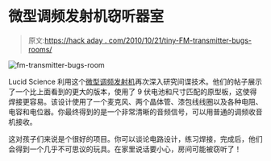 # 微型调频发射机窃听器室

> 原文:[https://hack aday . com/2010/10/21/tiny-FM-transmitter-bugs-rooms/](https://hackaday.com/2010/10/21/tiny-fm-transmitter-bugs-rooms/)

![](../Images/5ddff96b4f48a26fb7a315ced53687ba.png "fm-transmitter-bugs-room")

Lucid Science 利用这个[微型调频发射机](http://www.lucidscience.com/pro-basic%20spy%20transmitter-1.aspx)再次深入研究间谍技术。他们的帖子展示了一个比上面看到的更大的版本，使用了 9 伏电池和尺寸匹配的原型板，这使得焊接更容易。该设计使用了一个麦克风、两个晶体管、漆包线线圈以及各种电阻、电容和电位器。你最终得到的是一个非常清晰的音频信号，可以用普通的调频收音机接收。

这对孩子们来说是个很好的项目。你可以谈论电路设计，练习焊接，完成后，他们会得到一个几乎不可思议的玩具。在家里说话要小心，房间可能被窃听了！